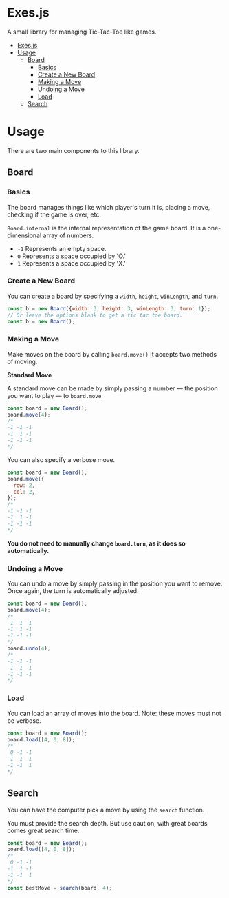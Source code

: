 # Exes.js
A small library for managing Tic-Tac-Toe like games.

- [Exes.js](#exesjs)
- [Usage](#usage)
  - [Board](#board)
    - [Basics](#basics)
    - [Create a New Board](#create-a-new-board)
    - [Making a Move](#making-a-move)
    - [Undoing a Move](#undoing-a-move)
    - [Load](#load)
  - [Search](#search)

# Usage
There are two main components to this library.
## Board

### Basics
The board manages things like which player's turn it is, placing a move, checking if the game is over, etc.

`Board.internal` is the internal representation of the game board. It is a one-dimensional array of numbers.

- `-1` Represents an empty space.
- `0` Represents a space occupied by 'O.'
- `1` Represents a space occupied by 'X.'

### Create a New Board
You can create a board by specifying a `width`, `height`, `winLength`, and `turn`.

```js
const b = new Board({width: 3, height: 3, winLength: 3, turn: 1});
// Or leave the options blank to get a tic tac toe board.
const b = new Board();
```
### Making a Move
Make moves on the board by calling `board.move()`
It accepts two methods of moving.

**Standard Move**

A standard move can be made by simply passing a number — the position you want to play — to `board.move`.
```js
const board = new Board();
board.move(4);
/*
-1 -1 -1
-1  1 -1
-1 -1 -1
*/
```
You can also specify a verbose move.
```js
const board = new Board();
board.move({
  row: 2,
  col: 2,
});
/*
-1 -1 -1
-1  1 -1
-1 -1 -1
*/
```
**You do not need to manually change `board.turn`, as it does so automatically.**

### Undoing a Move
You can undo a move by simply passing in the position you want to remove. Once again, the turn is automatically adjusted.
```js
const board = new Board();
board.move(4);
/*
-1 -1 -1
-1  1 -1
-1 -1 -1
*/
board.undo(4);
/*
-1 -1 -1
-1 -1 -1
-1 -1 -1
*/
```
### Load
You can load an array of moves into the board.
Note: these moves must not be verbose.
```js
const board = new Board();
board.load([4, 0, 8]);
/*
 0 -1 -1
-1  1 -1
-1 -1  1
*/
```
## Search
You can have the computer pick a move by using the `search` function.

You must provide the search depth. But use caution, with great boards comes great search time.
```js
const board = new Board();
board.load([4, 0, 8]);
/*
 0 -1 -1
-1  1 -1
-1 -1  1
*/
const bestMove = search(board, 4);
```